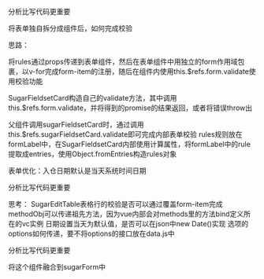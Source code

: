分析比写代码更重要

将表单独自拆分成组件后，如何完成校验

思路：

将rules通过props传递到表单组件，然后在表单组件中用独立的form作用域包裹，以v-for完成form-item的注册，随后在组件内使用this.$refs.form.validate使用校验功能

SugarFieldsetCard构造自己的validate方法，其中调用this.$refs.form.validate，并将得到的promise的结果返回，或者将错误throw出

父组件调用sugarFieldsetCard时，通过调用this.$refs.sugarFieldsetCard.validate即可完成内部表单校验
rules规则放在formLabel中，在SugarFieldsetCard内部使用计算属性，将formLabel中的rule提取成entries，使用Object.fromEntries构造rules对象

表单优化：入仓日期默认是当天系统时间日期

分析比写代码更重要

思考：
SugarEditTable表格行的校验是否可以通过覆盖form-item完成
methodObj可以传递祖先方法，因为vue内部会对methods里的方法bind定义所在的vc实例
日期设置当天为默认值，是否可以在json中new Date()实现
选项的options如何传递，要不将options的接口放在data.js中

分析比写代码更重要

将这个组件融合到sugarForm中
